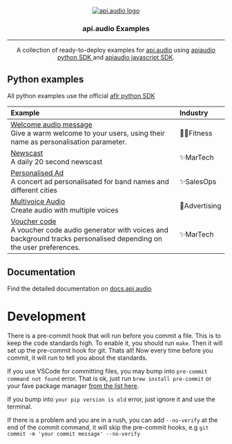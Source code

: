 <p align="center">
<a href="https://www.api.audio/" rel="noopener">
 <img src="https://d9hhrg4mnvzow.cloudfront.net/www.api.audio/ddeb49ef-logo-api-audio-isolines_10au02y000000000000028.png" alt="api.audio logo"></a>
</p>

<h3 align="center">api.audio Examples</h3>

---

<p align="center"> A collection of ready-to-deploy examples for <a href="https://www.api.audio/" rel="noopener">api.audio</a> using <a href="https://github.com/aflorithmic/aflr_python" rel="noopener"> apiaudio python SDK </a> and <a href="https://github.com/aflorithmic/aflr_npm" rel="noopener">apiaudio javascript SDK</a>.
    <br>
</p>

## Python examples

All python examples use the official <a href="https://github.com/aflorithmic/aflr_python" rel="noopener"> aflr python SDK </a>

| Example                                                                                                                                                                                                         | Industry      |
| :-------------------------------------------------------------------------------------------------------------------------------------------------------------------------------------------------------------- | :------------ |
| [Welcome audio message](https://github.com/aflorithmic/examples/blob/main/python/welcome.py) <br/> Give a warm welcome to your users, using their name as personalisation parameter.                            | 🏃‍♂️Fitness     |
| [Newscast](https://github.com/aflorithmic/examples/blob/main/python/NewsCast.py) <br/> A daily 20 second newscast                 |✨MarTech     |
| [Personalised Ad](https://github.com/aflorithmic/examples/blob/main/python/ContentVersioning.py) <br/> A concert ad personalisated for band names and different cities                                                | ✨SalesOps    |
| [Multivoice Audio](https://github.com/aflorithmic/examples/blob/main/python/multiVoice.py) <br/> Create audio with multiple voices                                                                         | 🎵Advertising |
| [Voucher code](https://github.com/aflorithmic/examples/blob/main/python/voucher_code.py) <br/> A voucher code audio generator with voices and background tracks personalised depending on the user preferences. | ✨MarTech     |


## Documentation

Find the detailed documentation on [docs.api.audio](https://docs.api.audio)

# Development

There is a pre-commit hook that will run before you commit a file. This is to keep the code standards high. To enable it, you should run `make`. Then it will set up the pre-commit hook for git. Thats all! Now every time before you commit, it will run to tell you about the standards.

If you use VSCode for committing files, you may bump into `pre-commit command not found` error. That is ok, just run `brew install pre-commit` or your fave package manager [from the list here](https://pre-commit.com/#installation).

If you bump into `your pip version is old` error, just ignore it and use the terminal.

If there is a problem and you are in a rush, you can add `--no-verify` at the end of the commit command, it will skip the pre-commit hooks, e.g `git commit -m 'your commit message' --no-verify`
